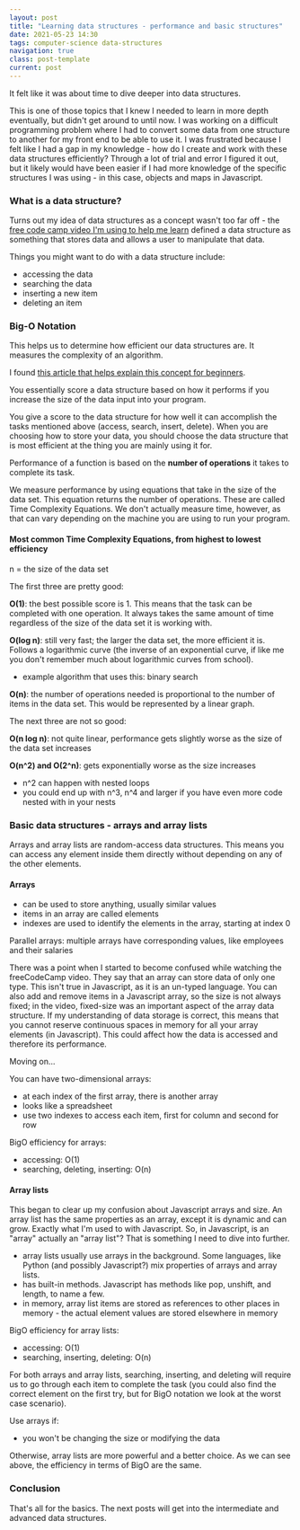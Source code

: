 ```yaml
---
layout: post
title: "Learning data structures - performance and basic structures"
date: 2021-05-23 14:30
tags: computer-science data-structures
navigation: true
class: post-template
current: post
---
```


It felt like it was about time to dive deeper into data structures.

This is one of those topics that I knew I needed to learn in more depth eventually, but didn't get around to until now. I was working on a difficult programming problem where I had to convert some data from one structure to another for my front end to be able to use it. I was frustrated because I felt like I had a gap in my knowledge - how do I create and work with these data structures efficiently? Through a lot of trial and error I figured it out, but it likely would have been easier if I had more knowledge of the specific structures I was using - in this case, objects and maps in Javascript.

### What is a data structure?

Turns out my idea of data structures as a concept wasn't too far off - the [free code camp video I'm using to help me learn](https://www.youtube.com/watch?v=zg9ih6SVACc&list=WL&index=7) defined a data structure as something that stores data and allows a user to manipulate that data.

Things you might want to do with a data structure include:

- accessing the data
- searching the data
- inserting a new item
- deleting an item

### Big-O Notation

This helps us to determine how efficient our data structures are. It measures the complexity of an algorithm.

I found [this article that helps explain this concept for beginners](https://rob-bell.net/2009/06/a-beginners-guide-to-big-o-notation).

You essentially score a data structure based on how it performs if you increase the size of the data input into your program.

You give a score to the data structure for how well it can accomplish the tasks mentioned above (access, search, insert, delete). When you are choosing how to store your data, you should choose the data structure that is most efficient at the thing you are mainly using it for.

Performance of a function is based on the <strong>number of operations</strong> it takes to complete its task.

We measure performance by using equations that take in the size of the data set. This equation returns the number of operations. These are called Time Complexity Equations. We don't actually measure time, however, as that can vary depending on the machine you are using to run your program.

#### Most common Time Complexity Equations, from highest to lowest efficiency

n = the size of the data set

The first three are pretty good:

<strong>O(1)</strong>: the best possible score is 1. This means that the task can be completed with one operation. It always takes the same amount of time regardless of the size of the data set it is working with.

<strong>O(log n)</strong>: still very fast; the larger the data set, the more efficient it is. Follows a logarithmic curve (the inverse of an exponential curve, if like me you don't remember much about logarithmic curves from school).

- example algorithm that uses this: binary search

<strong>O(n)</strong>: the number of operations needed is proportional to the number of items in the data set. This would be represented by a linear graph.

The next three are not so good:

<strong>O(n log n)</strong>: not quite linear, performance gets slightly worse as the size of the data set increases

<strong>O(n^2) and O(2^n)</strong>: gets exponentially worse as the size increases

- n^2 can happen with nested loops
- you could end up with n^3, n^4 and larger if you have even more code nested with in your nests

### Basic data structures - arrays and array lists

Arrays and array lists are random-access data structures. This means you can access any element inside them directly without depending on any of the other elements.

#### Arrays

- can be used to store anything, usually similar values
- items in an array are called elements
- indexes are used to identify the elements in the array, starting at index 0

Parallel arrays: multiple arrays have corresponding values, like employees and their salaries

There was a point when I started to become confused while watching the freeCodeCamp video. They say that an array can store data of only one type. This isn't true in Javascript, as it is an un-typed language. You can also add and remove items in a Javascript array, so the size is not always fixed; in the video, fixed-size was an important aspect of the array data structure. If my understanding of data storage is correct, this means that you cannot reserve continuous spaces in memory for all your array elements (in Javascript). This could affect how the data is accessed and therefore its performance.

Moving on...

You can have two-dimensional arrays:

- at each index of the first array, there is another array
- looks like a spreadsheet
- use two indexes to access each item, first for column and second for row

BigO efficiency for arrays:

- accessing: O(1)
- searching, deleting, inserting: O(n)

#### Array lists

This began to clear up my confusion about Javascript arrays and size. An array list has the same properties as an array, except it is dynamic and can grow. Exactly what I'm used to with Javascript. So, in Javascript, is an "array" actually an "array list"? That is something I need to dive into further.

- array lists usually use arrays in the background. Some languages, like Python (and possibly Javascript?) mix properties of arrays and array lists.
- has built-in methods. Javascript has methods like pop, unshift, and length, to name a few.
- in memory, array list items are stored as references to other places in memory - the actual element values are stored elsewhere in memory

BigO efficiency for array lists:

- accessing: O(1)
- searching, inserting, deleting: O(n)

For both arrays and array lists, searching, inserting, and deleting will require us to go through each item to complete the task (you could also find the correct element on the first try, but for BigO notation we look at the worst case scenario).

Use arrays if:

- you won't be changing the size or modifying the data

Otherwise, array lists are more powerful and a better choice. As we can see above, the efficiency in terms of BigO are the same.

### Conclusion

That's all for the basics. The next posts will get into the intermediate and advanced data structures.
